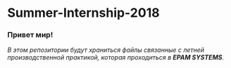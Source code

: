 # Summer-Internship-2018
### Привет мир!

*В этом репозитории будут храниться файлы связанные с летней производственной практикой, которая проходиться в **EPAM SYSTEMS**.*
